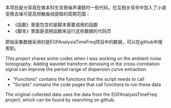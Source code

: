 本项目是分享我在做本科生背景噪声课题时一些代码，在互相关信号中加入了小波变换去噪可提高频散曲线提取的周期范围：

- 《函数》里面包含的是脚本需要调用的函数
- 《脚本》里面是调用函数来运行这些数据的代码页

原始采集数据采用的是EGFAnalysisTimeFreq项目中的数据，可以在github中搜索到。

This project shares some codes when I was working on the ambient noise tomography. Adding wavelet transform denoising in the cross-correlation signal can improve the period range of dispersion curve extraction:

- "Functions" contains the functions that the script needs to call
- "Scripts" contains the code pages that call functions to run these data

The original collected data uses the data from the EGFAnalysisTimeFreq project, which can be found by searching on github.
